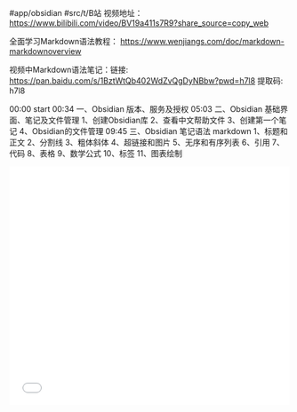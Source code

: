 #app/obsidian #src/t/B站 
视频地址：
https://www.bilibili.com/video/BV19a411s7R9?share_source=copy_web


全面学习Markdown语法教程： https://www.wenjiangs.com/doc/markdown-markdownoverview

视频中Markdown语法笔记：链接: https://pan.baidu.com/s/1BztWtQb402WdZvQgDyNBbw?pwd=h7l8 提取码: h7l8

00:00 start
00:34 一、Obsidian 版本、服务及授权
05:03 二、Obsidian 基础界面、笔记及文件管理
1、创建Obsidian库
2、查看中文帮助文件
3、创建第一个笔记
4、Obsidian的文件管理
09:45 三、Obsidian 笔记语法 markdown
1、标题和正文
2、分割线
3、粗体斜体
4、超链接和图片
5、无序和有序列表
6、引用
7、代码
8、表格
9、数学公式
10、标签
11、图表绘制

<iframe src="bilibili html5 player" scrolling="no" border="0" frameborder="no" framespacing="0" allowfullscreen="true" style="width: 640px; height: 430px; max-width: 100%"> </iframe>

